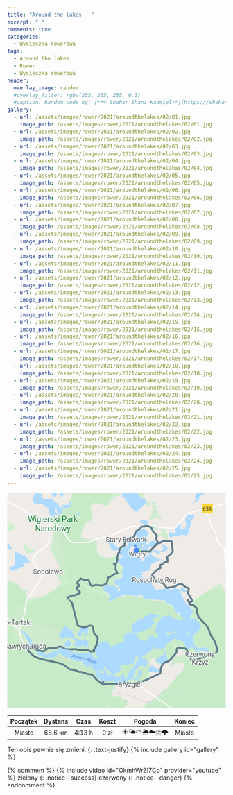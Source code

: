 ```yaml
---
title: "Around the lakes - "
excerpt: " "
comments: true
categories:
  - Wycieczka rowerowa
tags:
  - Around the lakes
  - Rower  
  - Wycieczka rowerowa
header:
  overlay_image: random
  #overlay_filter: rgba(255, 255, 255, 0.3)
  #caption: Random code by: [**© Shahar Shani-Kadmiel**](https://shaharkadmiel.github.io)"
gallery:
  - url: /assets/images/rower/2021/aroundthelakes/02/01.jpg
    image_path: /assets/images/rower/2021/aroundthelakes/02/01.jpg
  - url: /assets/images/rower/2021/aroundthelakes/02/02.jpg
    image_path: /assets/images/rower/2021/aroundthelakes/02/02.jpg
  - url: /assets/images/rower/2021/aroundthelakes/02/03.jpg
    image_path: /assets/images/rower/2021/aroundthelakes/02/03.jpg
  - url: /assets/images/rower/2021/aroundthelakes/02/04.jpg
    image_path: /assets/images/rower/2021/aroundthelakes/02/04.jpg
  - url: /assets/images/rower/2021/aroundthelakes/02/05.jpg
    image_path: /assets/images/rower/2021/aroundthelakes/02/05.jpg
  - url: /assets/images/rower/2021/aroundthelakes/02/06.jpg
    image_path: /assets/images/rower/2021/aroundthelakes/02/06.jpg
  - url: /assets/images/rower/2021/aroundthelakes/02/07.jpg
    image_path: /assets/images/rower/2021/aroundthelakes/02/07.jpg
  - url: /assets/images/rower/2021/aroundthelakes/02/08.jpg
    image_path: /assets/images/rower/2021/aroundthelakes/02/08.jpg
  - url: /assets/images/rower/2021/aroundthelakes/02/09.jpg
    image_path: /assets/images/rower/2021/aroundthelakes/02/09.jpg
  - url: /assets/images/rower/2021/aroundthelakes/02/10.jpg
    image_path: /assets/images/rower/2021/aroundthelakes/02/10.jpg
  - url: /assets/images/rower/2021/aroundthelakes/02/11.jpg
    image_path: /assets/images/rower/2021/aroundthelakes/02/11.jpg
  - url: /assets/images/rower/2021/aroundthelakes/02/12.jpg
    image_path: /assets/images/rower/2021/aroundthelakes/02/12.jpg
  - url: /assets/images/rower/2021/aroundthelakes/02/13.jpg
    image_path: /assets/images/rower/2021/aroundthelakes/02/13.jpg
  - url: /assets/images/rower/2021/aroundthelakes/02/14.jpg
    image_path: /assets/images/rower/2021/aroundthelakes/02/14.jpg
  - url: /assets/images/rower/2021/aroundthelakes/02/15.jpg
    image_path: /assets/images/rower/2021/aroundthelakes/02/15.jpg
  - url: /assets/images/rower/2021/aroundthelakes/02/16.jpg
    image_path: /assets/images/rower/2021/aroundthelakes/02/16.jpg
  - url: /assets/images/rower/2021/aroundthelakes/02/17.jpg
    image_path: /assets/images/rower/2021/aroundthelakes/02/17.jpg
  - url: /assets/images/rower/2021/aroundthelakes/02/18.jpg
    image_path: /assets/images/rower/2021/aroundthelakes/02/18.jpg
  - url: /assets/images/rower/2021/aroundthelakes/02/19.jpg
    image_path: /assets/images/rower/2021/aroundthelakes/02/19.jpg
  - url: /assets/images/rower/2021/aroundthelakes/02/20.jpg
    image_path: /assets/images/rower/2021/aroundthelakes/02/20.jpg
  - url: /assets/images/rower/2021/aroundthelakes/02/21.jpg
    image_path: /assets/images/rower/2021/aroundthelakes/02/21.jpg
  - url: /assets/images/rower/2021/aroundthelakes/02/22.jpg
    image_path: /assets/images/rower/2021/aroundthelakes/02/22.jpg
  - url: /assets/images/rower/2021/aroundthelakes/02/23.jpg
    image_path: /assets/images/rower/2021/aroundthelakes/02/23.jpg
  - url: /assets/images/rower/2021/aroundthelakes/02/24.jpg
    image_path: /assets/images/rower/2021/aroundthelakes/02/24.jpg
  - url: /assets/images/rower/2021/aroundthelakes/02/25.jpg
    image_path: /assets/images/rower/2021/aroundthelakes/02/25.jpg
---
```

![mapka](/assets/images/rower/2021/aroundthelakes/02/mapka.png)

|Początek|Dystans|Czas|Koszt|Pogoda|Koniec|
|:---:|:---:|:---:|:---:|:---:|:---:|
|Miasto|68.6 km|4:13 h|0 zł|☀️🌤️⛅🌦️☁️⛈️🌩️|Miasto|

Ten opis pewnie się zmieni.
{: .text-justify}
{% include gallery id="gallery" %}

{% comment %}
{% include video id="OkmhWrZI7Co" provider="youtube" %}
zielony
{: .notice--success}
czerwony
{: .notice--danger}
{% endcomment %}